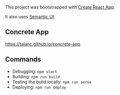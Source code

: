 This project was bootstrapped with [Create React App](https://github.com/facebookincubator/create-react-app).

It also uses [Semantic UI](https://react.semantic-ui.com/).

## Concrete App

https://talanc.github.io/concrete-app

## Commands

* Debugging: `npm start` 
* Building: `npm run build`
* Testing the build locally: `npm run serve`
* Deploying: `npm run deploy`
